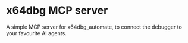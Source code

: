 # x64dbg MCP server

A simple MCP server for x64dbg_automate, to connect the debugger to your favourite AI agents.

